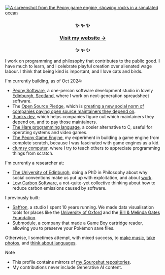 <p>
	<a href="https://vlad.website">
		<img
			src="https://vlad.website/static/peony/peony@1200px.jpg"
			alt="A screenshot from the Peony game engine, showing rocks in a simulated ocean"
		>
	</a>
</p>

<h3 align="center">
	✨ ✨ ✨<br><br>
	<a href="https://vlad.website">Visit my website →</a><br><br>
	✨ ✨ ✨
</h3>

I work on programming and philosophy that contributes to the public good.
I have much to learn, and
I celebrate playful creation over alienated wage labour.
I think that being kind is important, and
I love cats and birds.

I'm currently building, as of Oct 2024:

* [Peony Software][peony], a one-person software development studio in lovely [Edinburgh, Scotland][edipic], where I
  work on next-generation spreadsheet software.
* The [Open Source Pledge][osp], which is [creating a new social norm of companies paying open source maintainers they depend on][osp-phil].
* [thanks.dev][td], which helps companies figure out which maintainers they depend on, and to pay those maintainers.
* [The Hare programming language][hare], a cosier alternative to C, useful for operating systems and video games.
* [The Peony Game Engine][peony-game-engine], my experiment in building a game engine from complete scratch, because I
  was fascinated with game engines as a kid.
* [clumsy computer][cc], where I try to teach others to appreciate programming things from scratch.

I'm currently a researcher at:

* [The University of Edinburgh][edi], doing a PhD in Philosophy about why social conventions make us put up with
  exploitation, and about [work][work-post].
* [Low Carbon Software][lcs], a not-quite-yet collective thinking about how to reduce carbon emissions caused by
  software.

I previously built:

* [Saffron], a studio I spent 10 years running. We made data visualisation tools for places like the [University of
  Oxford][cncb] and the [Bill & Melinda Gates Foundation][bmgf].
* [Submodule][submodule], a company that made a Game Boy cartridge reader, allowing you to preserve your Pokémon save
  files.

Otherwise, I sometimes attempt, with mixed success, to [make music][music], [take photos][photos], and [think about
languages][german-nouns].

> [!NOTE]
> * This profile contains mirrors of [my Sourcehut repositories][srht-vlad].
> * My contributions never include Generative AI content.

[bmgf]: https://www.gatesfoundation.org/
[cc]: https://vlad.website/clumsycomputer
[cncb]: http://www.cncb.ox.ac.uk/
[edi]: https://www.ed.ac.uk/ppls/philosophy
[edipic]: https://vlad.website/static/photos/full/20220607.%20Water%20of%20Leith,%20Edinburgh,%20Scotland.jpg
[garden]: https://vlad.website
[german-nouns]: https://vlad.website/german-nouns
[hare]: https://vlad.website/hare
[lcs]: https://lowcarbon.software/
[music]: https://vlad.website/music
[osp-phil]: https://vlad.website/the-philosophy-of-the-open-source-pledge/
[osp]: https://opensourcepledge.com/
[peony-game-engine]: https://vlad.website/peony
[peony]: https://peony.software/
[photos]: https://vlad.website/photos
[saffron]: https://www.saffron.so/
[srht-vlad]: https://sr.ht/~vladh
[submodule]: https://vlad.website/submodule
[td]: https://thanks.dev/
[work-post]: https://vlad.website/wage-labour-resources
